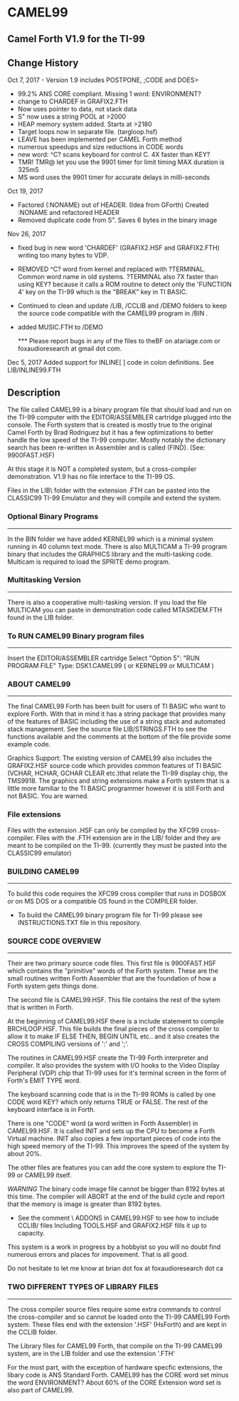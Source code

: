 # CAMEL99
Camel Forth V1.9 for the TI-99
------------------------------
## Change History
Oct 7, 2017  - Version 1.9 includes POSTPONE, ;CODE and DOES>
- 99.2% ANS CORE compliant. Missing 1 word: ENVIRONMENT?
- change to CHARDEF in GRAFIX2.FTH         
- Now uses pointer to data, not stack data             
- S" now uses a string POOL at >2000            
- HEAP memory system added. Starts at >2180             
- Target loops now in separate file. (targloop.hsf)             
- LEAVE has been implemented per CAMEL Forth method               
- numerous speedups and size reductions in CODE words              
- new word: ^C? scans keyboard for control C. 4X faster than KEY?                
- TMR! TMR@ let you use the 9901 timer for limit timing MAX duration is 325mS            
- MS word uses the 9901 timer for accurate delays in milli-seconds 

Oct 19, 2017
- Factored (:NONAME) out of HEADER. (Idea from GForth) Created :NONAME and refactored HEADER
- Removed duplicate code from S".  Saves 6 bytes in the binary image

Nov 26, 2017
- fixed bug in new word 'CHARDEF' (GRAFIX2.HSF and GRAFIX2.FTH)  writing too many bytes to VDP.
- REMOVED ^C? word from kernel and replaced with ?TERMINAL. Common word name in old systems. 
  ?TERMINAL also 7X faster than using KEY? because it calls a ROM routine to detect only the 
  'FUNCTION 4' key on the TI-99 which is the "BREAK" key in TI BASIC. 
- Continued to clean and update /LIB, /CCLIB and /DEMO folders to keep the source code compatible with the CAMEL99
  program in /BIN .  
- added MUSIC.FTH to /DEMO  
  
  *** Please report bugs in any of the files to theBF on atariage.com or foxaudioresearch at gmail dot com.
  
Dec 5, 2017
  Added support for INLINE[ ] code in colon definitions. See LIB/INLINE99.FTH

## Description
The file called CAMEL99 is a binary program file that should load and run on the TI-99 computer with the EDITOR/ASSEMBLER cartridge plugged into the console. The Forth system that is created is mostly true to the original Camel Forth by Brad Rodriguez but it has a few optimizations to better handle the low speed of the TI-99 computer.  Mostly notably the dictionary search has been re-written in Assembler and is called (FIND). (See: 9900FAST.HSF)

At this stage it is NOT a completed system, but a cross-compiler demonstration. V1.9 has no file interface to the TI-99 OS.

Files in the LIB\ folder with the extension .FTH can be pasted into the CLASSIC99 TI-99 Emulator and they will compile and extend the system.

### Optional Binary Programs
------------------------
In the BIN folder we have added KERNEL99 which is a minimal system running in 40 column text mode. There is also MULTICAM a TI-99 program binary that includes the GRAPHICS library and the multi-tasking code. Multicam is required to load the SPRITE demo program.

### Multitasking Version
--------------------
There is also a cooperative multi-tasking version. If you load the file MULTICAM
you can paste in demonstration code called MTASKDEM.FTH found in the LIB folder.

### To RUN CAMEL99 Binary program files
-----------------------------------
Insert the EDITOR/ASSEMBLER cartridge
Select "Option 5":  "RUN PROGRAM FILE"
Type:  DSK1.CAMEL99   ( or KERNEL99  or MULTICAM )

### ABOUT CAMEL99
-------------
The final CAMEL99 Forth has been built for users of TI BASIC who want to explore Forth. With that in mind it has a string package that provides many of the features of BASIC including the use of a string stack and automated stack management. See the source file LIB/STRINGS.FTH to see the functions available and the comments at the bottom of the file provide some example code.  

Graphics Support:
The existing version of CAMEL99 also includes the GRAFIX2.HSF source code which provides common features of TI BASIC (VCHAR, HCHAR, GCHAR CLEAR etc.)that relate the TI-99 display chip, the TMS9918.  The graphics and string extensions make a Forth system that is a little more familiar to the TI BASIC programmer however it is still Forth and not BASIC. You are warned.

### File extensions
Files with the extension .HSF can only be compiled by the XFC99 cross-compiler. 
Files with the .FTH extension are in the LIB/ folder and they are meant to be compiled on the TI-99.
(currently they must be pasted into the CLASSIC99 emulator)

### BUILDING CAMEL99
----------------
To build this code requires the XFC99 cross compiler that runs in DOSBOX or on MS DOS or a compatible OS found in the COMPILER folder.

* To build the CAMEL99 binary program file for TI-99 please see INSTRUCTIONS.TXT file in this repository.

### SOURCE CODE OVERVIEW
-----------------------
Their are two primary source code files. 
This first file is 9900FAST.HSF which contains the "primitive" words of the Forth system. These are the small routines written Forth Assembler that are the foundation of how a Forth system gets things done. 

The second file is CAMEL99.HSF.  This file contains the rest of the sytem that is written in Forth. 

At the beginning of CAMEL99.HSF there is a include statement to compile BRCHLOOP.HSF. This file builds the final pieces of the cross compiler to allow it to make IF ELSE THEN, BEGIN UNTIL etc.. and it also creates the CROSS COMPILING versions of ':' and ';'.

The routines in CAMEL99.HSF create the TI-99 Forth interpreter and compiler. It also provides the system with I/O hooks to the Video Display Peripheral (VDP) chip that TI-99 uses for it's terminal screen in the form of Forth's EMIT TYPE word.

The keyboard scanning code that is in the TI-99 ROMs is called by one CODE word KEY? which only returns TRUE or FALSE.  The rest of the keyboard interface is in Forth.

There is one "CODE" word (a word written in Forth Assembler) in CAMEL99.HSF. It is called INIT and sets up the CPU to become a Forth Virtual machine. INIT also copies a few important pieces of code into the high speed memory of the TI-99. This improves the speed of the system by about 20%.  

The other files are features you can add the core system to explore the TI-99 or CAMEL99 itself.

*WARNING* The binary code image file cannot be bigger than 8192 bytes at this time.  The compiler will ABORT at the end 
of the build cycle and report that the memory is image is greater than 8192 bytes.

- See the comment \ ADDONS in CAMEL99.HSF to see how to include CCLIB/ files
Including TOOLS.HSF and GRAFIX2.HSF fills it up to capacity.

This system is a work in progress by a hobbyist so you will no doubt find numerous errors and places for impovement. That is all good.

Do not hesitate to let me know at brian dot fox at foxaudioresearch dot ca

### TWO DIFFERENT TYPES OF LIBRARY FILES
------------------------------------

The cross compiler source files require some extra commands to control the cross-compiler and so cannot be loaded onto the TI-99 CAMEL99 Forth system.  These files end with the extension '.HSF'  (HsForth) and are kept in the CCLIB folder.

The Library files for CAMEL99 Forth, that compile on the TI-99 CAMEL99 system, are in the LIB folder and use the extension '.FTH'  

For the most part, with the exception of hardware specfic extensions, the libary code is ANS Standard Forth. CAMEL99 has the CORE word set minus the word ENVIRONMENT?  About 60% of the CORE Extension word set is also part of CAMEL99.


